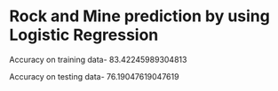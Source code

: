# Rock and Mine prediction by using Logistic Regression

Accuracy on training data- 83.42245989304813

Accuracy on testing data- 76.19047619047619
